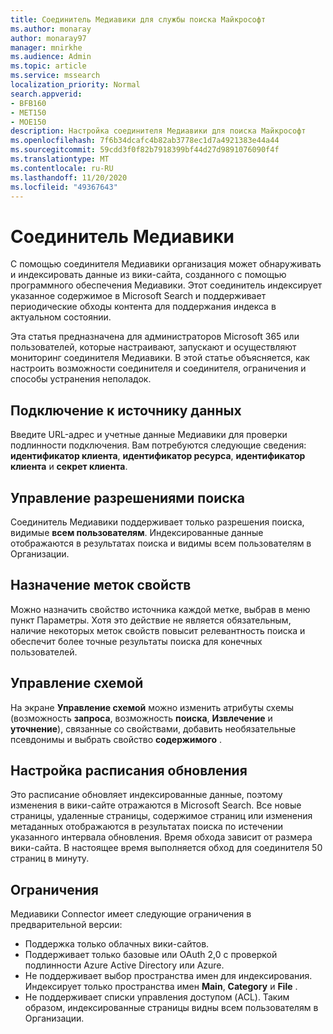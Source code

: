 ```yaml
---
title: Соединитель Медиавики для службы поиска Майкрософт
ms.author: monaray
author: monaray97
manager: mnirkhe
ms.audience: Admin
ms.topic: article
ms.service: mssearch
localization_priority: Normal
search.appverid:
- BFB160
- MET150
- MOE150
description: Настройка соединителя Медиавики для поиска Майкрософт
ms.openlocfilehash: 7f6b34dcafc4b82ab3778ec1d7a4921383e44a44
ms.sourcegitcommit: 59cdd3f0f82b7918399bf44d27d9891076090f4f
ms.translationtype: MT
ms.contentlocale: ru-RU
ms.lasthandoff: 11/20/2020
ms.locfileid: "49367643"
---
```

# <a name="mediawiki-connector"></a>Соединитель Медиавики

С помощью соединителя Медиавики организация может обнаруживать и индексировать данные из вики-сайта, созданного с помощью программного обеспечения Медиавики. Этот соединитель индексирует указанное содержимое в Microsoft Search и поддерживает периодические обходы контента для поддержания индекса в актуальном состоянии.

Эта статья предназначена для администраторов Microsoft 365 или пользователей, которые настраивают, запускают и осуществляют мониторинг соединителя Медиавики. В этой статье объясняется, как настроить возможности соединителя и соединителя, ограничения и способы устранения неполадок.

## <a name="connect-to-a-data-source"></a>Подключение к источнику данных

Введите URL-адрес и учетные данные Медиавики для проверки подлинности подключения. Вам потребуются следующие сведения: **идентификатор клиента**, **идентификатор ресурса**, **идентификатор клиента** и **секрет клиента**.

## <a name="manage-search-permissions"></a>Управление разрешениями поиска

Соединитель Медиавики поддерживает только разрешения поиска, видимые **всем пользователям**. Индексированные данные отображаются в результатах поиска и видимы всем пользователям в Организации.

## <a name="assign-property-labels"></a>Назначение меток свойств

Можно назначить свойство источника каждой метке, выбрав в меню пункт Параметры. Хотя это действие не является обязательным, наличие некоторых меток свойств повысит релевантность поиска и обеспечит более точные результаты поиска для конечных пользователей.

## <a name="manage-schema"></a>Управление схемой

На экране **Управление схемой** можно изменить атрибуты схемы (возможность **запроса**, возможность **поиска**, **Извлечение** и **уточнение**), связанные со свойствами, добавить необязательные псевдонимы и выбрать свойство **содержимого** .

## <a name="set-the-refresh-schedule"></a>Настройка расписания обновления

Это расписание обновляет индексированные данные, поэтому изменения в вики-сайте отражаются в Microsoft Search. Все новые страницы, удаленные страницы, содержимое страниц или изменения метаданных отображаются в результатах поиска по истечении указанного интервала обновления. Время обхода зависит от размера вики-сайта. В настоящее время выполняется обход для соединителя 50 страниц в минуту.

## <a name="limitations"></a>Ограничения

Медиавики Connector имеет следующие ограничения в предварительной версии:

* Поддержка только облачных вики-сайтов.
* Поддерживает только базовые или OAuth 2,0 с проверкой подлинности Azure Active Directory или Azure.
* Не поддерживает выбор пространства имен для индексирования. Индексирует только пространства имен **Main**, **Category** и **File** .
* Не поддерживает списки управления доступом (ACL). Таким образом, индексированные страницы видны всем пользователям в Организации.
